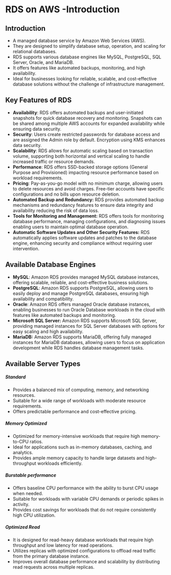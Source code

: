 # RDS on AWS -Introduction

## Introduction

- A managed database service by Amazon Web Services (AWS).
- They are designed to simplify database setup, operation, and scaling for relational databases.
- RDS supports various database engines like MySQL, PostgreSQL, SQL Server, Oracle, and MariaDB.
- It offers features like automated backups, monitoring, and high availability.
- Ideal for businesses looking for reliable, scalable, and cost-effective database solutions without the challenge of infrastructure management.

## Key Features of RDS

- **Availability**: RDS offers automated backups and user-initiated snapshots for quick database recovery and monitoring. Snapshots can be shared among multiple AWS accounts for expanded availability while ensuring data security.
- **Security**: Users create restricted passwords for database access and are assigned the Admin role by default. Encryption using KMS enhances data security.
- **Scalability**: RDS allows for automatic scaling based on transaction volume, supporting both horizontal and vertical scaling to handle increased traffic or resource demands.
- **Performance**: RDS offers SSD-backed storage options (General Purpose and Provisioned) impacting resource performance based on workload requirements.
- **Pricing**: Pay-as-you-go model with no minimum charge, allowing users to delete resources and avoid charges. Free-tier accounts have specific configurations and no bills upon resource deletion.
- **Automated Backup and Redundancy:** RDS provides automated backup mechanisms and redundancy features to ensure data integrity and availability reducing the risk of data loss.
- **Tools for Monitoring and Management:** RDS offers tools for monitoring database performance, managing configurations, and diagnosing issues enabling users to maintain optimal database operation.
- **Automatic Software Updates and Other Security Features:** RDS automatically applies software updates and patches to the database engine, enhancing security and compliance without requiring user intervention.

## Available Database Engines

- **MySQL**: Amazon RDS provides managed MySQL database instances, offering scalable, reliable, and cost-effective business solutions.
- **PostgreSQL**: Amazon RDS supports PostgreSQL, allowing users to easily deploy and manage PostgreSQL databases, ensuring high availability and compatibility.
- **Oracle**: Amazon RDS offers managed Oracle database instances, enabling businesses to run Oracle Database workloads in the cloud with features like automated backups and monitoring.
- **Microsoft SQL Server:** Amazon RDS supports Microsoft SQL Server, providing managed instances for SQL Server databases with options for easy scaling and high availability.
- **MariaDB:** Amazon RDS supports MariaDB, offering fully managed instances for MariaDB databases, allowing users to focus on application development while RDS handles database management tasks.

## Available Server Types

##### Standard

- Provides a balanced mix of computing, memory, and networking resources.
- Suitable for a wide range of workloads with moderate resource requirements.
- Offers predictable performance and cost-effective pricing.

##### Memory Optimized

- Optimized for memory-intensive workloads that require high memory-to-CPU ratios.
- Ideal for applications such as in-memory databases, caching, and analytics.
- Provides ample memory capacity to handle large datasets and high-throughput workloads efficiently.

##### Burstable performance

- Offers baseline CPU performance with the ability to burst CPU usage when needed.
- Suitable for workloads with variable CPU demands or periodic spikes in activity.
- Provides cost savings for workloads that do not require consistently high CPU utilization.

##### Optimized Read

- It is designed for read-heavy database workloads that require high throughput and low latency for read operations.
- Utilizes replicas with optimized configurations to offload read traffic from the primary database instance.
- Improves overall database performance and scalability by distributing read requests across multiple replicas.
